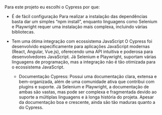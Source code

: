 Para este projeto eu escolhi o Cypress por que:  
- É de fácil configuração 
Para realizar a instalação das dependências basta dar um simples “npm install”, enquanto linguagens como Selenium e Playwright requer uma instalação mais complexa, incluindo várias bibliotecas. 
  
- Tem uma ótima integração com ecossistema JavaScript 
O Cypress foi desenvolvido especificamente para aplicações JavaScript modernas (React, Angular, Vue.js), oferecendo uma API intuitiva e poderosa para desenvolvedores JavaScript. Já Selenium e Playwright, suportam várias linguagens de programação, mas a integração não é tão otimizada para o ecossistema JavaScript. 

 	- Documentação 
	  Cypress: Possui uma documentação clara, extensa e bem-organizada, além       		de uma comunidade ativa que contribui com plugins e suporte. 
	  Já Selenium e Playwright, a documentação de ambas são vastas, mas pode 	      ser complexa e fragmentada devido ao suporte a múltiplas linguagens e à 	   longa história do projeta. Apesar da documentação boa e crescente, ainda 	    são tão maduras quanto a do Cypress.